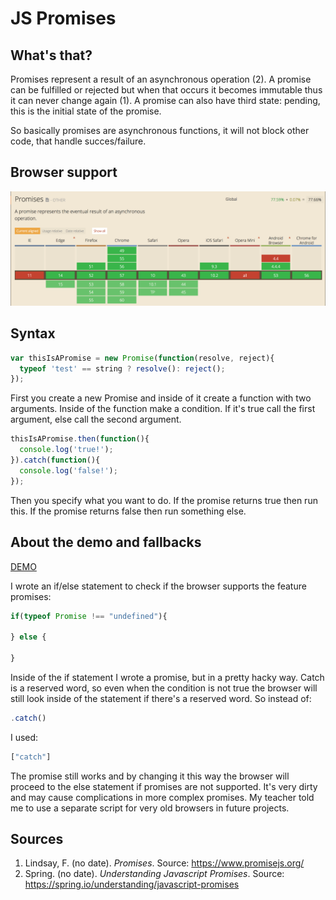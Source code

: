 # JS Promises
## What's that?
Promises represent a result of an asynchronous operation (2). A promise can be fulfilled or rejected but when that occurs it becomes immutable thus it can never change again (1). A promise can also have third state: pending, this is the initial state of the promise.

So basically promises are asynchronous functions, it will not block other code, that handle succes/failure.

## Browser support
![Picture of the website Can I Use which indicates browser support.](https://github.com/ChanelZM/browser-technologies/blob/master/Week2/JS_promises/CanIUse_promises.png)

## Syntax
```javascript
var thisIsAPromise = new Promise(function(resolve, reject){
  typeof 'test' == string ? resolve(): reject();
});
```
First you create a new Promise and inside of it create a function with two arguments. Inside of the function make a condition. If it's true call the first argument, else call the second argument.

```javascript
thisIsAPromise.then(function(){
  console.log('true!');
}).catch(function(){
  console.log('false!');
});
```
Then you specify what you want to do. If the promise returns true then run this. If the promise returns false then run something else.

## About the demo and fallbacks
[DEMO](https://chanelzm.github.io/browser-technologies/Week2/JS_promises/)

I wrote an if/else statement to check if the browser supports the feature promises:
```javascript
if(typeof Promise !== "undefined"){

} else {

}
```
Inside of the if statement I wrote a promise, but in a pretty hacky way. Catch is a reserved word, so even when the condition is not true the browser will still look inside of the statement if there's a reserved word. So instead of:
```javascript
.catch()
```
I used:
```javascript
["catch"]
```
The promise still works and by changing it this way the browser will proceed to the else statement if promises are not supported. It's very dirty and may cause complications in more complex promises. My teacher told me to use a separate script for very old browsers in future projects.

## Sources
1. Lindsay, F. (no date). *Promises*. Source: https://www.promisejs.org/
2. Spring. (no date). *Understanding Javascript Promises*. Source: https://spring.io/understanding/javascript-promises
